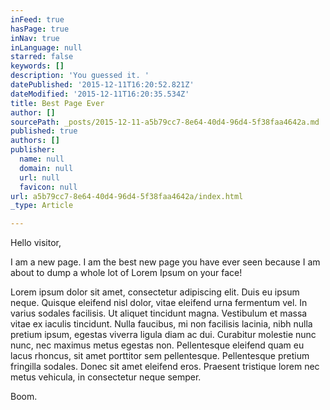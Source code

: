 ```yaml
---
inFeed: true
hasPage: true
inNav: true
inLanguage: null
starred: false
keywords: []
description: 'You guessed it. '
datePublished: '2015-12-11T16:20:52.821Z'
dateModified: '2015-12-11T16:20:35.534Z'
title: Best Page Ever
author: []
sourcePath: _posts/2015-12-11-a5b79cc7-8e64-40d4-96d4-5f38faa4642a.md
published: true
authors: []
publisher:
  name: null
  domain: null
  url: null
  favicon: null
url: a5b79cc7-8e64-40d4-96d4-5f38faa4642a/index.html
_type: Article

---
```

Hello visitor,

I am a new page. I am the best new page you have ever seen because I am about to dump a whole lot of Lorem Ipsum on your face!

Lorem ipsum dolor sit amet, consectetur adipiscing elit. Duis eu ipsum neque. Quisque eleifend nisl dolor, vitae eleifend urna fermentum vel. In varius sodales facilisis. Ut aliquet tincidunt magna. Vestibulum et massa vitae ex iaculis tincidunt. Nulla faucibus, mi non facilisis lacinia, nibh nulla pretium ipsum, egestas viverra ligula diam ac dui. Curabitur molestie nunc nunc, nec maximus metus egestas non. Pellentesque eleifend quam eu lacus rhoncus, sit amet porttitor sem pellentesque. Pellentesque pretium fringilla sodales. Donec sit amet eleifend eros. Praesent tristique lorem nec metus vehicula, in consectetur neque semper.

Boom.